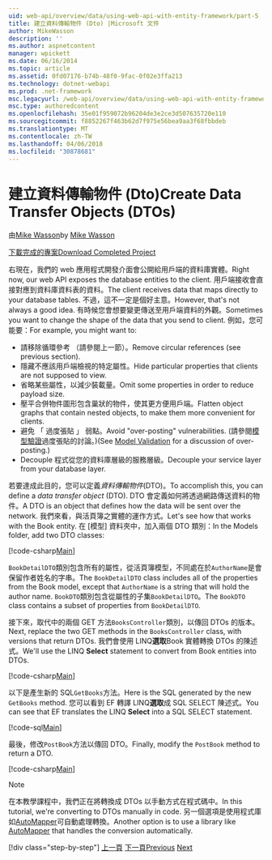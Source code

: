 ```yaml
---
uid: web-api/overview/data/using-web-api-with-entity-framework/part-5
title: 建立資料傳輸物件 (Dto) |Microsoft 文件
author: MikeWasson
description: ''
ms.author: aspnetcontent
manager: wpickett
ms.date: 06/16/2014
ms.topic: article
ms.assetid: 0fd07176-b74b-48f0-9fac-0f02e3ffa213
ms.technology: dotnet-webapi
ms.prod: .net-framework
msc.legacyurl: /web-api/overview/data/using-web-api-with-entity-framework/part-5
msc.type: authoredcontent
ms.openlocfilehash: 35e01f959072b96204de3e2ce3d507635720e110
ms.sourcegitcommit: f8852267f463b62d7f975e56bea9aa3f68fbbdeb
ms.translationtype: MT
ms.contentlocale: zh-TW
ms.lasthandoff: 04/06/2018
ms.locfileid: "30878681"
---
```

<a name="create-data-transfer-objects-dtos"></a><span data-ttu-id="32d93-102">建立資料傳輸物件 (Dto)</span><span class="sxs-lookup"><span data-stu-id="32d93-102">Create Data Transfer Objects (DTOs)</span></span>
====================
<span data-ttu-id="32d93-103">由[Mike Wasson](https://github.com/MikeWasson)</span><span class="sxs-lookup"><span data-stu-id="32d93-103">by [Mike Wasson](https://github.com/MikeWasson)</span></span>

[<span data-ttu-id="32d93-104">下載完成的專案</span><span class="sxs-lookup"><span data-stu-id="32d93-104">Download Completed Project</span></span>](https://github.com/MikeWasson/BookService)

<span data-ttu-id="32d93-105">右現在，我們的 web 應用程式開發介面會公開給用戶端的資料庫實體。</span><span class="sxs-lookup"><span data-stu-id="32d93-105">Right now, our web API exposes the database entities to the client.</span></span> <span data-ttu-id="32d93-106">用戶端接收會直接對應到資料庫資料表的資料。</span><span class="sxs-lookup"><span data-stu-id="32d93-106">The client receives data that maps directly to your database tables.</span></span> <span data-ttu-id="32d93-107">不過，這不一定是個好主意。</span><span class="sxs-lookup"><span data-stu-id="32d93-107">However, that's not always a good idea.</span></span> <span data-ttu-id="32d93-108">有時候您會想要變更傳送至用戶端資料的外觀。</span><span class="sxs-lookup"><span data-stu-id="32d93-108">Sometimes you want to change the shape of the data that you send to client.</span></span> <span data-ttu-id="32d93-109">例如，您可能要：</span><span class="sxs-lookup"><span data-stu-id="32d93-109">For example, you might want to:</span></span>

- <span data-ttu-id="32d93-110">請移除循環參考 （請參閱上一節）。</span><span class="sxs-lookup"><span data-stu-id="32d93-110">Remove circular references (see previous section).</span></span>
- <span data-ttu-id="32d93-111">隱藏不應該用戶端檢視的特定屬性。</span><span class="sxs-lookup"><span data-stu-id="32d93-111">Hide particular properties that clients are not supposed to view.</span></span>
- <span data-ttu-id="32d93-112">省略某些屬性，以減少裝載量。</span><span class="sxs-lookup"><span data-stu-id="32d93-112">Omit some properties in order to reduce payload size.</span></span>
- <span data-ttu-id="32d93-113">壓平合併物件圖形包含巢狀的物件，使其更方便用戶端。</span><span class="sxs-lookup"><span data-stu-id="32d93-113">Flatten object graphs that contain nested objects, to make them more convenient for clients.</span></span>
- <span data-ttu-id="32d93-114">避免 「 過度張貼 」 弱點。</span><span class="sxs-lookup"><span data-stu-id="32d93-114">Avoid "over-posting" vulnerabilities.</span></span> <span data-ttu-id="32d93-115">(請參閱[模型驗證](../../formats-and-model-binding/model-validation-in-aspnet-web-api.md)過度張貼的討論。)</span><span class="sxs-lookup"><span data-stu-id="32d93-115">(See [Model Validation](../../formats-and-model-binding/model-validation-in-aspnet-web-api.md) for a discussion of over-posting.)</span></span>
- <span data-ttu-id="32d93-116">Decouple 程式從您的資料庫層級的服務層級。</span><span class="sxs-lookup"><span data-stu-id="32d93-116">Decouple your service layer from your database layer.</span></span>

<span data-ttu-id="32d93-117">若要達成此目的，您可以定義*資料傳輸物件*(DTO)。</span><span class="sxs-lookup"><span data-stu-id="32d93-117">To accomplish this, you can define a *data transfer object* (DTO).</span></span> <span data-ttu-id="32d93-118">DTO 會定義如何將透過網路傳送資料的物件。</span><span class="sxs-lookup"><span data-stu-id="32d93-118">A DTO is an object that defines how the data will be sent over the network.</span></span> <span data-ttu-id="32d93-119">我們來看，與活頁簿之實體的運作方式。</span><span class="sxs-lookup"><span data-stu-id="32d93-119">Let's see how that works with the Book entity.</span></span> <span data-ttu-id="32d93-120">在 [模型] 資料夾中，加入兩個 DTO 類別：</span><span class="sxs-lookup"><span data-stu-id="32d93-120">In the Models folder, add two DTO classes:</span></span>

[!code-csharp[Main](part-5/samples/sample1.cs)]

<span data-ttu-id="32d93-121">`BookDetailDTO`類別包含所有的屬性，從活頁簿模型，不同處在於`AuthorName`是會保留作者姓名的字串。</span><span class="sxs-lookup"><span data-stu-id="32d93-121">The `BookDetailDTO` class includes all of the properties from the Book model, except that `AuthorName` is a string that will hold the author name.</span></span> <span data-ttu-id="32d93-122">`BookDTO`類別包含從屬性的子集`BookDetailDTO`。</span><span class="sxs-lookup"><span data-stu-id="32d93-122">The `BookDTO` class contains a subset of properties from `BookDetailDTO`.</span></span>

<span data-ttu-id="32d93-123">接下來，取代中的兩個 GET 方法`BooksController`類別，以傳回 DTOs 的版本。</span><span class="sxs-lookup"><span data-stu-id="32d93-123">Next, replace the two GET methods in the `BooksController` class, with versions that return DTOs.</span></span> <span data-ttu-id="32d93-124">我們會使用 LINQ**選取**Book 實體轉換 DTOs 的陳述式。</span><span class="sxs-lookup"><span data-stu-id="32d93-124">We'll use the LINQ **Select** statement to convert from Book entities into DTOs.</span></span>

[!code-csharp[Main](part-5/samples/sample2.cs)]

<span data-ttu-id="32d93-125">以下是產生新的 SQL`GetBooks`方法。</span><span class="sxs-lookup"><span data-stu-id="32d93-125">Here is the SQL generated by the new `GetBooks` method.</span></span> <span data-ttu-id="32d93-126">您可以看到 EF 轉譯 LINQ**選取**成 SQL SELECT 陳述式。</span><span class="sxs-lookup"><span data-stu-id="32d93-126">You can see that EF translates the LINQ **Select** into a SQL SELECT statement.</span></span>

[!code-sql[Main](part-5/samples/sample3.sql)]

<span data-ttu-id="32d93-127">最後，修改`PostBook`方法以傳回 DTO。</span><span class="sxs-lookup"><span data-stu-id="32d93-127">Finally, modify the `PostBook` method to return a DTO.</span></span>

[!code-csharp[Main](part-5/samples/sample4.cs)]

> [!NOTE]
> <span data-ttu-id="32d93-128">在本教學課程中，我們正在將轉換成 DTOs 以手動方式在程式碼中。</span><span class="sxs-lookup"><span data-stu-id="32d93-128">In this tutorial, we're converting to DTOs manually in code.</span></span> <span data-ttu-id="32d93-129">另一個選項是使用程式庫如[AutoMapper](http://automapper.org/)可自動處理轉換。</span><span class="sxs-lookup"><span data-stu-id="32d93-129">Another option is to use a library like [AutoMapper](http://automapper.org/) that handles the conversion automatically.</span></span>
> 
> [!div class="step-by-step"]
> <span data-ttu-id="32d93-130">[上一頁](part-4.md)
> [下一頁](part-6.md)</span><span class="sxs-lookup"><span data-stu-id="32d93-130">[Previous](part-4.md)
[Next](part-6.md)</span></span>
